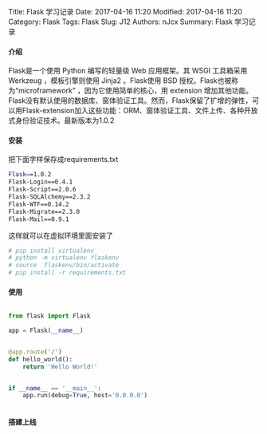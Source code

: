 Title: Flask 学习记录
Date: 2017-04-16 11:20
Modified: 2017-04-16 11:20
Category: Flask
Tags: Flask
Slug: J12
Authors: nJcx
Summary: Flask 学习记录

#### 介绍
Flask是一个使用 Python 编写的轻量级 Web 应用框架。其 WSGI 工具箱采用Werkzeug ，模板引擎则使用 Jinja2 。Flask使用 BSD 授权。Flask也被称为“microframework” ，因为它使用简单的核心，用 extension 增加其他功能。Flask没有默认使用的数据库、窗体验证工具。然而，Flask保留了扩增的弹性，可以用Flask-extension加入这些功能：ORM、窗体验证工具、文件上传、各种开放式身份验证技术。最新版本为1.0.2

#### 安装

把下面字样保存成requirements.txt

```bash
Flask==1.0.2
Flask-Login==0.4.1
Flask-Script==2.0.6
Flask-SQLAlchemy==2.3.2
Flask-WTF==0.14.2
Flask-Migrate==2.3.0
Flask-Mail==0.9.1
```
这样就可以在虚拟环境里面安装了

```bash
# pip install virtualenv
# python -m virtualenv flaskenv
# source  flaskenv/bin/activate
# pip install -r requirements.txt
```

#### 使用

```python

from flask import Flask

app = Flask(__name__)


@app.route('/')
def hello_world():
    return 'Hello World!'


if __name__ == '__main__':
    app.run(debug=True, host='0.0.0.0')
    
```

#### 搭建上线



